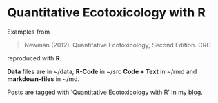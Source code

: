 Quantitative Ecotoxicology with R
=================================

Examples from
> Newman (2012). Quantitative Ecotoxicology, Second Edition. CRC

reproduced with **R**.

**Data** files are in ~/data,
**R-Code** in ~/src 
**Code + Text** in ~/rmd
and **markdown-files** in ~/md.

Posts are tagged with 'Quantitative Ecotoxicology with R' in my [blog](http://edild.tumblr.com/).
